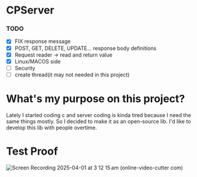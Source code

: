 # CPServer

### TODO
- [x] FIX response message
- [x] POST, GET, DELETE, UPDATE... response body definitions
- [x] Request reader -> read and return value
- [x] Linux/MACOS side
- [ ] Security
- [ ] create thread(it may not needed in this project)

# What's my purpose on this project?

Lately I started coding c and server coding is kinda tired because I need the same things mostly. So I decided to make it as an open-source lib. I'd like to develop this lib with people overtime.

# Test Proof
![Screen Recording 2025-04-01 at 3 12 15 am (online-video-cutter com)](https://github.com/user-attachments/assets/a7072772-20c4-49b1-91c5-5f69be8c7603)
